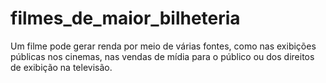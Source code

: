 # filmes_de_maior_bilheteria
Um filme pode gerar renda por meio de várias fontes, como nas exibições públicas nos cinemas, nas vendas de mídia para o público ou dos direitos de exibição na televisão.

